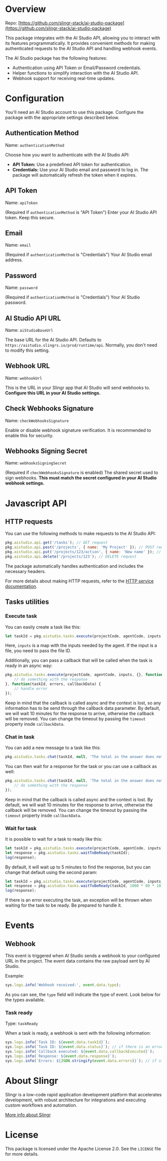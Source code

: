 # Overview

Repo: [https://github.com/slingr-stack/ai-studio-package](https://github.com/slingr-stack/ai-studio-package)

This package integrates with the AI Studio API, allowing you to interact with its features programmatically.  It provides convenient methods for making authenticated requests to the AI Studio API and handling webhook events.

The AI Studio package has the following features:

- Authentication using API Token or Email/Password credentials.
- Helper functions to simplify interaction with the AI Studio API.
- Webhook support for receiving real-time updates.


# Configuration

You'll need an AI Studio account to use this package. Configure the package with the appropriate settings described below.

## Authentication Method

Name: `authenticationMethod`

Choose how you want to authenticate with the AI Studio API:

- **API Token:** Use a predefined API token for authentication.
- **Credentials:**  Use your AI Studio email and password to log in.  The package will automatically refresh the token when it expires.

## API Token

Name: `apiToken`

(Required if `authenticationMethod` is "API Token") Enter your AI Studio API token.  Keep this secure.

## Email

Name: `email`

(Required if `authenticationMethod` is "Credentials") Your AI Studio email address.

## Password

Name: `password`

(Required if `authenticationMethod` is "Credentials")  Your AI Studio password.

## AI Studio API URL

Name: `aiStudioBaseUrl`

The base URL for the AI Studio API.  Defaults to `https://aistudio.slingrs.io/prod/runtime/api`.  Normally, you don't need to modify this setting.

## Webhook URL

Name: `webhookUrl`

This is the URL in your Slingr app that AI Studio will send webhooks to.  **Configure this URL in your AI Studio settings.**

## Check Webhooks Signature

Name: `checkWebhooksSignature`

Enable or disable webhook signature verification.  It is recommended to enable this for security.

## Webhooks Signing Secret

Name: `webhooksSigningSecret`

(Required if `checkWebhooksSignature` is enabled)  The shared secret used to sign webhooks.  **This must match the secret configured in your AI Studio webhook settings.**


# Javascript API

## HTTP requests

You can use the following methods to make requests to the AI Studio API:

```javascript
pkg.aistudio.api.get('/tasks'); // GET request
pkg.aistudio.api.post('/projects', { name: 'My Project' }); // POST request
pkg.aistudio.api.put('/projects/123/action', { name: 'New name' }); // PUT request
pkg.aistudio.api.delete('/projects/123'); // DELETE request
```

The package automatically handles authentication and includes the necessary headers.

For more details about making HTTP requests, refer to the [HTTP service documentation](https://github.com/slingr-stack/http-service).

## Tasks utilities

### Execute task

You can easily create a task like this:

```javascript
let taskId = pkg.aistudio.tasks.execute(projectCode, agentCode, inputs, callbackData, callback, errorCallback);  
```

Here, `inputs` is a map with the inputs needed by the agent. If the input is a file, you need to pass the file ID.

Additionally, you can pass a callback that will be called when the task is ready in an async way:

```javascript
pkg.aistudio.tasks.execute(projectCode, agentCode, inputs, {}, function(taskId, response, callbackData) {
    // do something with the response
}, function(taskId, errors, callbackData) {
    // handle error
});
```

Keep in mind that the callback is called async and the context is lost, so any information has to be send through the callback data parameter. By default, we will wait 10 minutes for the response to arrive, otherwise the callback will be removed. You can change the timeout by passing the `timeout` property insde `callbackData`.

### Chat in task

You can add a new message to a task like this:

```javascript
pkg.aistudio.tasks.chat(taskId, null, 'The total in the answer does not match. Can you review it?');
```

You can then wait for a response for the task or you can use a callback as well:

```javascript
pkg.aistudio.tasks.chat(taskId, null, 'The total in the answer does not match. Can you review it?', null, function(taslId, response) {
    // do something with the response
});
```

Keep in mind that the callback is called async and the context is lost. By default, we will wait 10 minutes for the response to arrive, otherwise the callback will be removed. You can change the timeout by passing the `timeout` property insde `callbackData`.

### Wait for task

It is possible to wait for a task to ready like this:

```javascript
let taskId = pkg.aistudio.tasks.execute(projectCode, agentCode, inputs);
let response = pkg.aistudio.tasks.waitToBeReady(taskId);
log(response);
```

By default, it will wait up to 5 minutes to find the response, but you can change that default using the second param:

```javascript
let taskId = pkg.aistudio.tasks.execute(projectCode, agentCode, inputs);
let response = pkg.aistudio.tasks.waitToBeReady(taskId, 1000 * 60 * 10);
log(response);
```

If there is an error executing the task, an exception will be thrown when waiting for the task to be ready. Be prepared to handle it.

# Events

## Webhook

This event is triggered when AI Studio sends a webhook to your configured URL in the project. The event data contains the raw payload sent by AI Studio.

Example:

```javascript
sys.logs.info('Webhook received:', event.data.type);
```

As you can see, the `type` field will indicate the type of event. Look below for the types available.

### Task ready

Type: `taskReady`

When a task is ready, a webhook is sent with the following information:

```javascript
sys.logs.info(`Task ID: ${event.data.taskId}`);
sys.logs.info(`Task ID: ${event.data.status}`); // if there is an error, this will be 'error'
sys.logs.info(`Callback executed: ${event.data.callbackExecuted}`);
sys.logs.info(`Response: ${event.data.response}`);
sys.logs.info(`Errors: ${JSON.stringify(event.data.errors)}`); // if status was 'error', you'll find an array of strings with the errors
```

# About Slingr

Slingr is a low-code rapid application development platform that accelerates development, with robust architecture for integrations and executing custom workflows and automation.

[More info about Slingr](https://slingr.io)

# License

This package is licensed under the Apache License 2.0. See the `LICENSE` file for more details.
